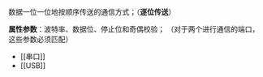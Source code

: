 数据一位一位地按顺序传送的通信方式；（**逐位传送**）

**属性参数**：波特率、数据位、停止位和奇偶校验；
（对于两个进行通信的端口，这些参数必须匹配）


- [[串口]]
- [[USB]]